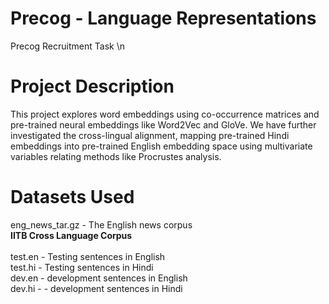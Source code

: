 # Precog - Language Representations
Precog Recruitment Task 
\n
# **Project Description**
This project explores word embeddings using co-occurrence matrices and pre-trained neural embeddings like Word2Vec and GloVe. We have further investigated the cross-lingual alignment, mapping pre-trained Hindi embeddings into pre-trained English embedding space using multivariate variables relating methods like Procrustes analysis.<br>
# **Datasets Used**
eng_news_tar.gz - The English news corpus <br>
**IITB Cross Language Corpus** <br>  
test.en - Testing sentences in English   
test.hi - Testing sentences in Hindi   
dev.en - development sentences in English   
dev.hi - - development sentences in Hindi


